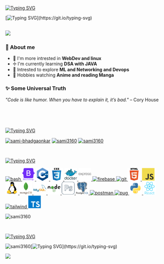 [![Typing SVG](https://readme-typing-svg.demolab.com?font=Orbitron&weight=700&size=45&pause=1000&color=3D52A0&vCenter=true&random=false&width=755&lines=🌟Hello+nakama%2C+Im+Samiii+%3AD)](https://git.io/typing-svg)
<br/>

[![Typing SVG](https://readme-typing-svg.demolab.com?font=Orbitron&weight=600&pause=1000&color=7091E6&random=false&width=775&lines=Im+20yo+web+developer+who+loves+Linux+and+enjoys+coding.)](https://git.io/typing-svg)

<br/>

<a href="https://gifdb.com/gif/office-cat-typing-computer-l6urlu1jc1bvwo3i.html" class="file" id="media-link" rel="noopener" target="_blank">
<img src="https://gifdb.com/images/high/office-cat-typing-computer-l6urlu1jc1bvwo3i.webp" style="width:40em;"></a>
<!--
<img src='https://memer-new.vercel.app/' style="height: 500px;width:1500px"/>
-->
<br/>

### 👋 About me
- 🐧 I'm more intrested in **WebDev and linux**
- ➗ I'm currently learning **DSA with JAVA** 
- 🌱 Intrested to explore **ML and Networking and Devops**
- 💬 Hobbies watching **Anime and reading Manga**


### ✨ Some Universal Truth
_"Code is like humor. When you have to explain it, it’s bad."_ – Cory House

<br/><br/><br/>

[![Typing SVG](https://readme-typing-svg.demolab.com?font=Orbitron&pause=1000&color=8697C4&random=false&width=435&lines=Find+me+on+internet+here)](https://git.io/typing-svg)
<p align="left">
<a href="https://www.linkedin.com/in/sami-bhadgaokar-285833225/" target="blank"><img align="center" src="https://raw.githubusercontent.com/rahuldkjain/github-profile-readme-generator/master/src/images/icons/Social/linked-in-alt.svg" alt="sami-bhadgaonkar" height="30" width="40" /></a>
<a href="https://stackoverflow.com/users/sami3160" target="blank"><img align="center" src="https://raw.githubusercontent.com/rahuldkjain/github-profile-readme-generator/master/src/images/icons/Social/stack-overflow.svg" alt="sami3160" height="30" width="40" /></a>
<a href="https://medium.com/@samibhadgaonkar" target="blank"><img align="center" src="https://raw.githubusercontent.com/rahuldkjain/github-profile-readme-generator/master/src/images/icons/Social/medium.svg" alt="sami3160" height="30" width="40" /></a>
  <!---
<a href="https://www.leetcode.com/sami3160" target="blank"><img align="center" src="https://raw.githubusercontent.com/rahuldkjain/github-profile-readme-generator/master/src/images/icons/Social/leet-code.svg" alt="sami3160" height="30" width="40" /></a>
--->
</p>
<br/>

[![Typing SVG](https://readme-typing-svg.demolab.com?font=Orbitron&pause=1000&color=8697C4&random=false&width=435&lines=My+most+used+languages)](https://git.io/typing-svg)
<p align="left"> <a href="https://www.gnu.org/software/bash/" target="_blank" rel="noreferrer"> <img src="https://www.vectorlogo.zone/logos/gnu_bash/gnu_bash-icon.svg" alt="bash" width="40" height="40"/> </a> <a href="https://getbootstrap.com" target="_blank" rel="noreferrer"> <img src="https://raw.githubusercontent.com/devicons/devicon/master/icons/bootstrap/bootstrap-plain-wordmark.svg" alt="bootstrap" width="40" height="40"/> </a> <a href="https://www.w3schools.com/cpp/" target="_blank" rel="noreferrer"> <img src="https://raw.githubusercontent.com/devicons/devicon/master/icons/cplusplus/cplusplus-original.svg" alt="cplusplus" width="40" height="40"/> </a> <a href="https://www.w3schools.com/css/" target="_blank" rel="noreferrer"> <img src="https://raw.githubusercontent.com/devicons/devicon/master/icons/css3/css3-original-wordmark.svg" alt="css3" width="40" height="40"/> </a> <a href="https://www.docker.com/" target="_blank" rel="noreferrer"> <img src="https://raw.githubusercontent.com/devicons/devicon/master/icons/docker/docker-original-wordmark.svg" alt="docker" width="40" height="40"/> </a> <a href="https://expressjs.com" target="_blank" rel="noreferrer"> <img src="https://raw.githubusercontent.com/devicons/devicon/master/icons/express/express-original-wordmark.svg" alt="express" width="40" height="40"/> </a> <a href="https://firebase.google.com/" target="_blank" rel="noreferrer"> <img src="https://www.vectorlogo.zone/logos/firebase/firebase-icon.svg" alt="firebase" width="40" height="40"/> </a> <a href="https://git-scm.com/" target="_blank" rel="noreferrer"> <img src="https://www.vectorlogo.zone/logos/git-scm/git-scm-icon.svg" alt="git" width="40" height="40"/> </a> <a href="https://www.w3.org/html/" target="_blank" rel="noreferrer"> <img src="https://raw.githubusercontent.com/devicons/devicon/master/icons/html5/html5-original-wordmark.svg" alt="html5" width="40" height="40"/> </a> <a href="https://developer.mozilla.org/en-US/docs/Web/JavaScript" target="_blank" rel="noreferrer"> <img src="https://raw.githubusercontent.com/devicons/devicon/master/icons/javascript/javascript-original.svg" alt="javascript" width="40" height="40"/> </a> <a href="https://www.linux.org/" target="_blank" rel="noreferrer"> <img src="https://raw.githubusercontent.com/devicons/devicon/master/icons/linux/linux-original.svg" alt="linux" width="40" height="40"/> </a> <a href="https://www.mongodb.com/" target="_blank" rel="noreferrer"> <img src="https://raw.githubusercontent.com/devicons/devicon/master/icons/mongodb/mongodb-original-wordmark.svg" alt="mongodb" width="40" height="40"/> </a> <a href="https://www.mysql.com/" target="_blank" rel="noreferrer"> <img src="https://raw.githubusercontent.com/devicons/devicon/master/icons/mysql/mysql-original-wordmark.svg" alt="mysql" width="40" height="40"/> </a> <a href="https://nodejs.org" target="_blank" rel="noreferrer"> <img src="https://raw.githubusercontent.com/devicons/devicon/master/icons/nodejs/nodejs-original-wordmark.svg" alt="nodejs" width="40" height="40"/> </a> <a href="https://www.photoshop.com/en" target="_blank" rel="noreferrer"> <img src="https://raw.githubusercontent.com/devicons/devicon/master/icons/photoshop/photoshop-line.svg" alt="photoshop" width="40" height="40"/> </a> <a href="https://www.postgresql.org" target="_blank" rel="noreferrer"> <img src="https://raw.githubusercontent.com/devicons/devicon/master/icons/postgresql/postgresql-original-wordmark.svg" alt="postgresql" width="40" height="40"/> </a> <a href="https://postman.com" target="_blank" rel="noreferrer"> <img src="https://www.vectorlogo.zone/logos/getpostman/getpostman-icon.svg" alt="postman" width="40" height="40"/> </a> <a href="https://pugjs.org" target="_blank" rel="noreferrer"> <img src="https://cdn.worldvectorlogo.com/logos/pug.svg" alt="pug" width="40" height="40"/> </a> <a href="https://www.python.org" target="_blank" rel="noreferrer"> <img src="https://raw.githubusercontent.com/devicons/devicon/master/icons/python/python-original.svg" alt="python" width="40" height="40"/> </a> <a href="https://reactjs.org/" target="_blank" rel="noreferrer"> <img src="https://raw.githubusercontent.com/devicons/devicon/master/icons/react/react-original-wordmark.svg" alt="react" width="40" height="40"/> </a> <a href="https://tailwindcss.com/" target="_blank" rel="noreferrer"> <img src="https://www.vectorlogo.zone/logos/tailwindcss/tailwindcss-icon.svg" alt="tailwind" width="40" height="40"/> </a> <a href="https://www.typescriptlang.org/" target="_blank" rel="noreferrer"> <img src="https://raw.githubusercontent.com/devicons/devicon/master/icons/typescript/typescript-original.svg" alt="typescript" width="40" height="40"/> </a> </p>
<p align="left"> <img src="https://komarev.com/ghpvc/?username=sami3160&label=Profile%20views&color=0e75b6&style=flat" alt="sami3160" /> </p>

<br/>

[![Typing SVG](https://readme-typing-svg.demolab.com?font=Orbitron&pause=1000&color=8697C4&random=false&width=435&lines=My+most+used+languages)](https://git.io/typing-svg)
<p><img align="left" src="https://github-readme-stats.vercel.app/api/top-langs?username=sami3160&show_icons=true&locale=en&theme=radical" alt="sami3160" /></p>
<!---
<p align="left"> <a href="https://github.com/ryo-ma/github-profile-trophy"><img src="https://github-profile-trophy.vercel.app/?username=sami3160" alt="sami3160" /></a> </p>
--->

[![Typing SVG](https://readme-typing-svg.demolab.com?font=Orbitron&pause=1000&color=8697C4&random=false&width=435&lines=Github+stats...)](https://git.io/typing-svg)

<p align="left" >  
  <a href="https://github.com/sami3160/github-readme-stats"> 
<img  src="https://github-readme-stats.vercel.app/api?username=Sami3160&&show_icons=true&theme=radical"/>
  </a>
  </p>
 <!---
  [![Typing SVG](https://readme-typing-svg.demolab.com?font=Orbitron&pause=1000&color=8697C4&random=false&width=435&lines=Some+more+stats...)](https://git.io/typing-svg)
  ![LeetCode Stats](https://leetcard.jacoblin.cool/sami3160?theme=nord&font=Oxanium)
--->
